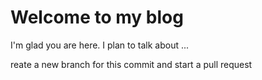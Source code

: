 # Welcome to my blog

I'm glad you are here. I plan to talk about ...

reate a new branch for this commit and start a pull request
